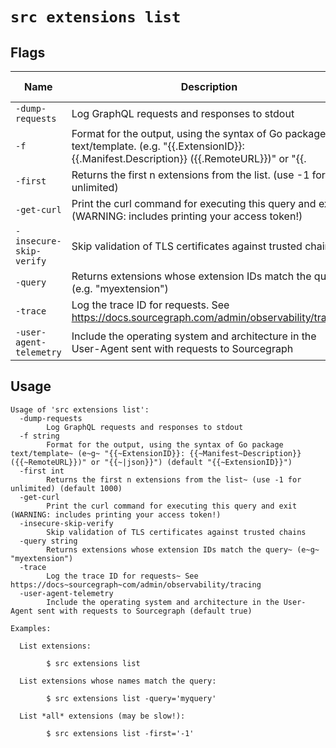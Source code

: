 # `src extensions list`


## Flags

| Name | Description | Default Value |
|------|-------------|---------------|
| `-dump-requests` | Log GraphQL requests and responses to stdout | `false` |
| `-f` | Format for the output, using the syntax of Go package text/template. (e.g. "{{.ExtensionID}}: {{.Manifest.Description}} ({{.RemoteURL}})" or "{{.|json}}") | `{{~ExtensionID}}` |
| `-first` | Returns the first n extensions from the list. (use -1 for unlimited) | `1000` |
| `-get-curl` | Print the curl command for executing this query and exit (WARNING: includes printing your access token!) | `false` |
| `-insecure-skip-verify` | Skip validation of TLS certificates against trusted chains | `false` |
| `-query` | Returns extensions whose extension IDs match the query. (e.g. "myextension") |  |
| `-trace` | Log the trace ID for requests. See https://docs.sourcegraph.com/admin/observability/tracing | `false` |
| `-user-agent-telemetry` | Include the operating system and architecture in the User-Agent sent with requests to Sourcegraph | `true` |


## Usage

```
Usage of 'src extensions list':
  -dump-requests
    	Log GraphQL requests and responses to stdout
  -f string
    	Format for the output, using the syntax of Go package text/template~ (e~g~ "{{~ExtensionID}}: {{~Manifest~Description}} ({{~RemoteURL}})" or "{{~|json}}") (default "{{~ExtensionID}}")
  -first int
    	Returns the first n extensions from the list~ (use -1 for unlimited) (default 1000)
  -get-curl
    	Print the curl command for executing this query and exit (WARNING: includes printing your access token!)
  -insecure-skip-verify
    	Skip validation of TLS certificates against trusted chains
  -query string
    	Returns extensions whose extension IDs match the query~ (e~g~ "myextension")
  -trace
    	Log the trace ID for requests~ See https://docs~sourcegraph~com/admin/observability/tracing
  -user-agent-telemetry
    	Include the operating system and architecture in the User-Agent sent with requests to Sourcegraph (default true)

Examples:

  List extensions:

    	$ src extensions list

  List extensions whose names match the query:

    	$ src extensions list -query='myquery'

  List *all* extensions (may be slow!):

    	$ src extensions list -first='-1'



```
	